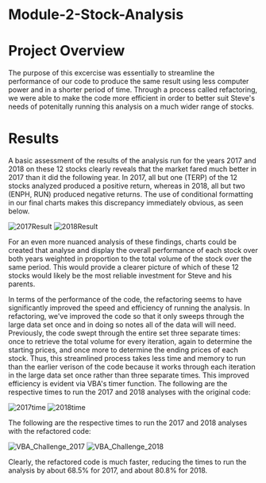 # Module-2-Stock-Analysis

# Project Overview

The purpose of this excercise was essentially to streamline the performance of our code to produce the same result using less computer power and in a shorter period of time. Through a process called refactoring, we were able to make the code more efficient in order to better suit Steve's needs of potenitally running this analysis on a much wider range of stocks.

# Results

A basic assessment of the results of the analysis run for the years 2017 and 2018 on these 12 stocks clearly reveals that the market fared much better in 2017 than it did the following year. In 2017, all but one (TERP) of the 12 stocks analyzed produced a positive return, whereas in 2018, all but two (ENPH, RUN) produced negative returns. The use of conditional formatting in our final charts makes this discrepancy immediately obvious, as seen below.

![2017Result](https://user-images.githubusercontent.com/91569387/137675893-f8c243f5-5beb-4f73-b566-d0ca5cec2fe0.png)
![2018Result](https://user-images.githubusercontent.com/91569387/137675908-eb9af017-5c56-4e86-8105-20dcb295e8b6.png)

For an even more nuanced analysis of these findings, charts could be created that analyse and display the overall performance of each stock over both years weighted in proportion to the total volume of the stock over the same period. This would provide a clearer picture of which of these 12 stocks would likely be the most reliable investment for Steve and his parents.

In terms of the performance of the code, the refactoring seems to have significantly improved the speed and efficiency of running the analysis. In refactoring, we've improved the code so that it only sweeps through the large data set once and in doing so notes all of the data will will need. Previously, the code swept through the entire set three separate times: once to retrieve the total volume for every iteration, again to determine the starting prices, and once more to determine the ending prices of each stock. Thus, this streamlined process takes less time and memory to run than the earlier verison of the code because it works through each iteration in the large data set once rather than three separate times. This improved efficiency is evident via VBA's timer function. The following are the respective times to run the 2017 and 2018 analyses with the original code:

![2017time](https://user-images.githubusercontent.com/91569387/137678776-03399a53-d5da-4fcf-89e1-330aa869da71.png)
![2018time](https://user-images.githubusercontent.com/91569387/137678787-f84f1213-a889-4d79-884e-470d1038be55.PNG)

The following are the respective times to run the 2017 and 2018 analyses with the refactored code:

![VBA_Challenge_2017](https://user-images.githubusercontent.com/91569387/137678835-41285653-1353-4617-826e-cb0d264401b1.PNG)
![VBA_Challenge_2018](https://user-images.githubusercontent.com/91569387/137678849-e9fb0b45-962e-4b4c-a756-b57a0d8b3f69.PNG)

Clearly, the refactored code is much faster, reducing the times to run the analysis by about 68.5% for 2017, and about 80.8% for 2018.
